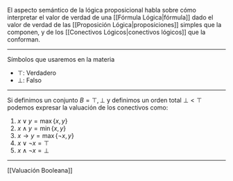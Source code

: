 El aspecto semántico de la lógica proposicional habla sobre cómo interpretar el valor de verdad de una [[Fórmula Lógica|fórmula]] dado el valor de verdad de las [[Proposición Lógica|proposiciones]] simples que la componen, y de los [[Conectivos Lógicos|conectivos lógicos]] que la conforman.
***
Símbolos que usaremos en la materia
- $⊤$: Verdadero
- $⊥$: Falso
***
Si definimos un conjunto $B={⊤,⊥}$ y definimos un orden total $⊥<⊤$ podemos expresar la valuación de los conectivos como:
1. $x∨y=\max\{x,y\}$
2. $x∧y=\min\{x,y\}$
3. $x→y=\max\{¬x,y\}$
4. $x∨¬x=⊤$
5. $x∧¬x=⊥$ 
***
[[Valuación Booleana]] 